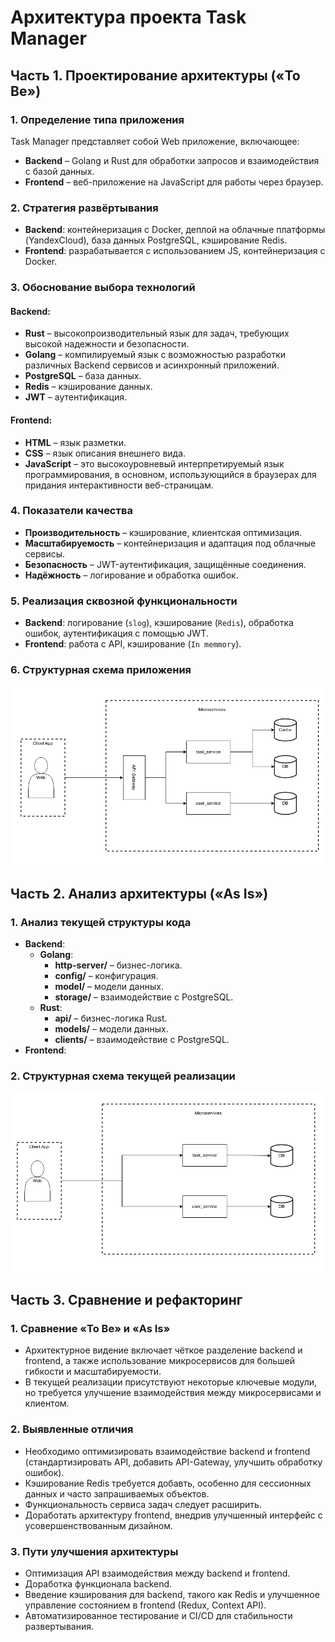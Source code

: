 # Архитектура проекта Task Manager

## Часть 1. Проектирование архитектуры («To Be»)

### 1. Определение типа приложения

Task Manager представляет собой Web приложение, включающее:

- **Backend** – Golang и Rust для обработки запросов и взаимодействия с базой данных.
- **Frontend** – веб-приложение на JavaScript для работы через браузер.

### 2. Стратегия развёртывания

- **Backend**: контейнеризация с Docker, деплой на облачные платформы (YandexCloud), база данных PostgreSQL, кэширование Redis.
- **Frontend**: разрабатывается с использованием JS, контейнеризация с Docker.

### 3. Обоснование выбора технологий

#### Backend:

- **Rust** – высокопроизводительный язык для задач, требующих высокой надежности и безопасности.
- **Golang** – компилируемый язык с возможностью разработки различных Backend сервисов и асинхронный приложений.
- **PostgreSQL** – база данных.
- **Redis** – кэширование данных.
- **JWT** – аутентификация.

#### Frontend:

- **HTML** – язык разметки.
- **CSS** – язык описания внешнего вида.
- **JavaScript** – это высокоуровневый интерпретируемый язык программирования, в основном, использующийся в браузерах для придания интерактивности веб-страницам.

### 4. Показатели качества

- **Производительность** – кэширование, клиентская оптимизация.
- **Масштабируемость** – контейнеризация и адаптация под облачные сервисы.
- **Безопасность** – JWT-аутентификация, защищённые соединения.
- **Надёжность** – логирование и обработка ошибок.

### 5. Реализация сквозной функциональности

- **Backend**: логирование (`slog`), кэширование (`Redis`), обработка ошибок, аутентификация с помощью JWT.
- **Frontend**: работа с API, кэширование (`In memmory`).

### 6. Структурная схема приложения
![Архитектурная диаграмма ToBe](https://github.com/chipsHunter/task-manager/blob/main/documentation/pictures/ToBe.png)

## Часть 2. Анализ архитектуры («As Is»)

### 1. Анализ текущей структуры кода

- **Backend**:
  - **Golang**:
    - **http-server/** – бизнес-логика.
    - **config/** – конфигурация.
    - **model/** – модели данных.
    - **storage/** – взаимодействие с PostgreSQL.
  - **Rust**:
    - **api/** – бизнес-логика Rust.
    - **models/** – модели данных.
    - **clients/** – взаимодействие с PostgreSQL.
- **Frontend**:

### 2. Структурная схема текущей реализации

![Архитектурная диаграмма AsIs](https://github.com/chipsHunter/task-manager/blob/main/documentation/pictures/IsAs.png)


## Часть 3. Сравнение и рефакторинг

### 1. Сравнение «To Be» и «As Is»

- Архитектурное видение включает чёткое разделение backend и frontend, а также использование микросервисов для большей гибкости и масштабируемости.
- В текущей реализации присутствуют некоторые ключевые модули, но требуется улучшение взаимодействия между микросервисами и клиентом.

### 2. Выявленные отличия

- Необходимо оптимизировать взаимодействие backend и frontend (стандартизировать API, добавить API-Gateway, улучшить обработку ошибок).
- Кэширование Redis требуется добавть, особенно для сессионных данных и часто запрашиваемых объектов.
- Функциональность сервиса задач следует расширить.
- Доработать архитектуру frontend, внедрив улучшенный интерфейс с усовершенствованным дизайном.

### 3. Пути улучшения архитектуры

- Оптимизация API взаимодействия между backend и frontend.
- Доработка функционала backend.
- Введение кэширования для backend, такого как Redis и улучшенное управление состоянием в frontend (Redux, Context API).
- Автоматизированное тестирование и CI/CD для стабильности развертывания.
